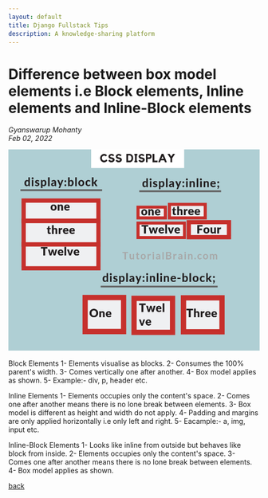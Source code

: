 ```yaml
---
layout: default
title: Django Fullstack Tips
description: A knowledge-sharing platform
---
```


# Difference between box model elements i.e Block elements, Inline elements and Inline-Block elements

_Gyanswarup Mohanty_  
_Feb 02, 2022_  

![Elements](../images/css-tip4-image1.png)

Block Elements
1- Elements visualise as blocks.
2- Consumes the 100% parent's width.
3- Comes vertically one after another.
4- Box model applies as shown.
5- Example:- div, p, header etc.

Inline Elements
1- Elements occupies only the content's space.
2- Comes one after another means there is no lone break between elements.
3- Box model is different as height and width do not apply.
4- Padding and margins are only applied horizontally i.e only left and right.
5- Eacample:- a, img, input etc.

Inline-Block Elements
1- Looks like inline from outside but behaves like block from inside.
2- Elements occupies only the content's space.
3- Comes one after another means there is no lone break between elements.
4- Box model applies as shown.

[back](../)
